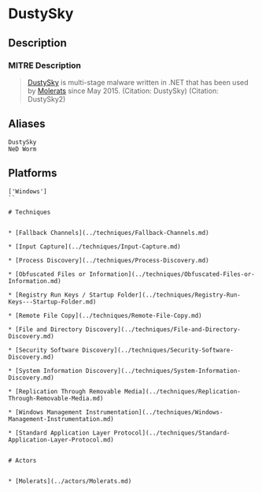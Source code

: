 
# DustySky

## Description

### MITRE Description

> [DustySky](https://attack.mitre.org/software/S0062) is multi-stage malware written in .NET that has been used by [Molerats](https://attack.mitre.org/groups/G0021) since May 2015. (Citation: DustySky) (Citation: DustySky2)

## Aliases

```
DustySky
NeD Worm
```

## Platforms

```
['Windows']
``

# Techniques


* [Fallback Channels](../techniques/Fallback-Channels.md)

* [Input Capture](../techniques/Input-Capture.md)
    
* [Process Discovery](../techniques/Process-Discovery.md)
    
* [Obfuscated Files or Information](../techniques/Obfuscated-Files-or-Information.md)
    
* [Registry Run Keys / Startup Folder](../techniques/Registry-Run-Keys---Startup-Folder.md)
    
* [Remote File Copy](../techniques/Remote-File-Copy.md)
    
* [File and Directory Discovery](../techniques/File-and-Directory-Discovery.md)
    
* [Security Software Discovery](../techniques/Security-Software-Discovery.md)
    
* [System Information Discovery](../techniques/System-Information-Discovery.md)
    
* [Replication Through Removable Media](../techniques/Replication-Through-Removable-Media.md)
    
* [Windows Management Instrumentation](../techniques/Windows-Management-Instrumentation.md)
    
* [Standard Application Layer Protocol](../techniques/Standard-Application-Layer-Protocol.md)
    

# Actors


* [Molerats](../actors/Molerats.md)

